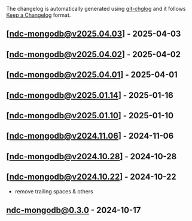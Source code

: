 The changelog is automatically generated using [git-chglog](https://github.com/git-chglog/git-chglog) and it follows [Keep a Changelog](https://keepachangelog.com) format.


<a name="ndc-mongodb@v2025.04.03"></a>
## [ndc-mongodb@v2025.04.03] - 2025-04-03

<a name="ndc-mongodb@v2025.04.02"></a>
## [ndc-mongodb@v2025.04.02] - 2025-04-02

<a name="ndc-mongodb@v2025.04.01"></a>
## [ndc-mongodb@v2025.04.01] - 2025-04-01

<a name="ndc-mongodb@v2025.01.14"></a>
## [ndc-mongodb@v2025.01.14] - 2025-01-16

<a name="ndc-mongodb@v2025.01.10"></a>
## [ndc-mongodb@v2025.01.10] - 2025-01-10

<a name="ndc-mongodb@v2024.11.06"></a>
## [ndc-mongodb@v2024.11.06] - 2024-11-06

<a name="ndc-mongodb@v2024.10.28"></a>
## [ndc-mongodb@v2024.10.28] - 2024-10-28

<a name="ndc-mongodb@v2024.10.22"></a>
## [ndc-mongodb@v2024.10.22] - 2024-10-22
- remove trailing spaces & others

<a name="ndc-mongodb@0.3.0"></a>
## ndc-mongodb@0.3.0 - 2024-10-17
